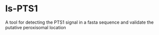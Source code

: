 # Is-PTS1
A tool for detecting the PTS1 signal in a fasta sequence and validate the putative peroxisomal location
